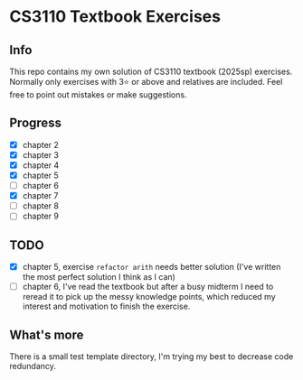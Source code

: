 # CS3110 Textbook Exercises

## Info

This repo contains my own solution of CS3110 textbook (2025sp) exercises. Normally only exercises with 3⭐ or above and relatives are included. Feel free to point out mistakes or make suggestions.

## Progress

- [x] chapter 2
- [x] chapter 3
- [x] chapter 4
- [x] chapter 5
- [ ] chapter 6
- [x] chapter 7
- [ ] chapter 8
- [ ] chapter 9

## TODO

- [x] chapter 5, exercise `refactor arith` needs better solution
(I've written the most perfect solution I think as I can)
- [ ] chapter 6, I've read the textbook but after a busy midterm I need to reread it to pick up the messy knowledge points, which reduced my interest and motivation to finish the exercise.

## What's more

There is a small test template directory, I'm trying my best to decrease code redundancy.
